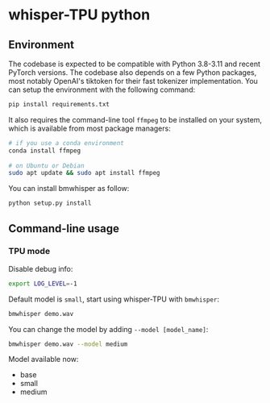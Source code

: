 # whisper-TPU python

## Environment
The codebase is expected to be compatible with Python 3.8-3.11 and recent PyTorch versions. The codebase also depends on a few Python packages, most notably OpenAI's tiktoken for their fast tokenizer implementation. You can setup the environment with the following command:
```bash
pip install requirements.txt
```
It also requires the command-line tool `ffmpeg` to be installed on your system, which is available from most package managers:
```bash
# if you use a conda environment
conda install ffmpeg
 
# on Ubuntu or Debian
sudo apt update && sudo apt install ffmpeg 
```
You can install bmwhisper as follow:
```bash
python setup.py install
```

## Command-line usage
### TPU mode
Disable debug info:
```bash
export LOG_LEVEL=-1
```
Default model is `small`, start using whisper-TPU with `bmwhisper`:
```bash
bmwhisper demo.wav
```
You can change the model by adding `--model [model_name]`:
```bash
bmwhisper demo.wav --model medium
```
Model available now:
* base
* small
* medium